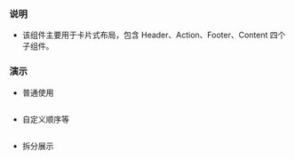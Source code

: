### 说明

*   该组件主要用于卡片式布局，包含 Header、Action、Footer、Content 四个子组件。

### 演示

*   普通使用

```js {"codepath": "card.jsx"}
```

*   自定义顺序等

```js {"codepath": "custom.jsx"}
```

*   拆分展示

```js {"codepath": "single.jsx"}
```

